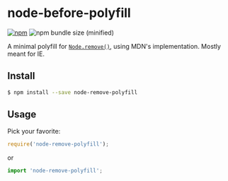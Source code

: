 # node-before-polyfill
[![npm](https://img.shields.io/npm/v/node-remove-polyfill.svg)](https://www.npmjs.com/package/node-remove-polyfill)
![npm bundle size (minified)](https://img.shields.io/bundlephobia/min/node-remove-polyfill.svg)

A minimal polyfill for [`Node.remove()`](https://developer.mozilla.org/en-US/docs/Web/API/ChildNode/remove), using MDN's implementation. Mostly meant for IE.

## Install
```sh
$ npm install --save node-remove-polyfill
```

## Usage
Pick your favorite:
```js
require('node-remove-polyfill');
```
or
```js
import 'node-remove-polyfill';
```